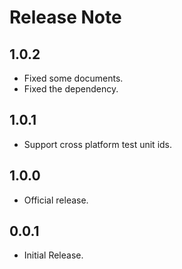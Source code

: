 # Release Note

## 1.0.2

- Fixed some documents.
- Fixed the dependency.

## 1.0.1

- Support cross platform test unit ids.

## 1.0.0

- Official release.

## 0.0.1

- Initial Release.
